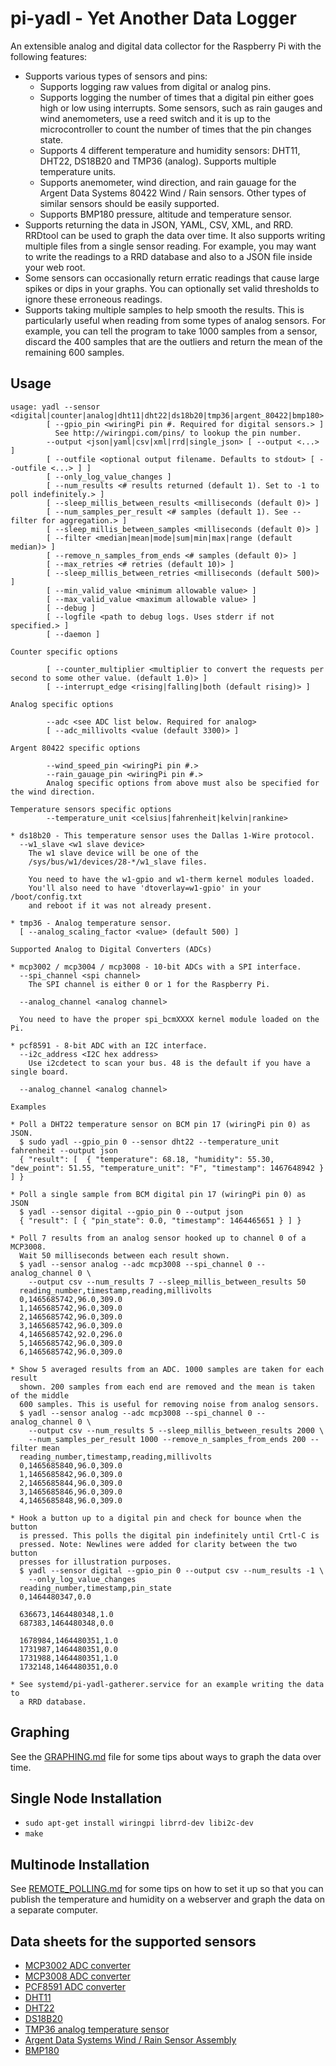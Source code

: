 # pi-yadl - Yet Another Data Logger

An extensible analog and digital data collector for the Raspberry Pi with the
following features:

* Supports various types of sensors and pins:
  * Supports logging raw values from digital or analog pins.
  * Supports logging the number of times that a digital pin either goes high
    or low using interrupts. Some sensors, such as rain gauges and wind
    anemometers, use a reed switch and it is up to the microcontroller to count
    the number of times that the pin changes state.
  * Supports 4 different temperature and humidity sensors: DHT11, DHT22,
    DS18B20 and TMP36 (analog). Supports multiple temperature units.
  * Supports anemometer, wind direction, and rain gauage for the
    Argent Data Systems 80422 Wind / Rain sensors. Other types of similar
    sensors should be easily supported.
  * Supports BMP180 pressure, altitude and temperature sensor.
* Supports returning the data in JSON, YAML, CSV, XML, and RRD. RRDtool can
  be used to graph the data over time. It also supports writing multiple
  files from a single sensor reading. For example, you may want to write the
  readings to a RRD database and also to a JSON file inside your web root.
* Some sensors can occasionally return erratic readings that cause large spikes
  or dips in your graphs. You can optionally set valid thresholds to ignore
  these erroneous readings.
* Supports taking multiple samples to help smooth the results. This is
  particularly useful when reading from some types of analog sensors. For
  example, you can tell the program to take 1000 samples from a sensor, discard
  the 400 samples that are the outliers and return the mean of the remaining 600
  samples.


## Usage

    usage: yadl --sensor <digital|counter|analog|dht11|dht22|ds18b20|tmp36|argent_80422|bmp180>
    		[ --gpio_pin <wiringPi pin #. Required for digital sensors.> ]
    		  See http://wiringpi.com/pins/ to lookup the pin number.
    		--output <json|yaml|csv|xml|rrd|single_json> [ --output <...> ]
    		[ --outfile <optional output filename. Defaults to stdout> [ --outfile <...> ] ]
    		[ --only_log_value_changes ]
    		[ --num_results <# results returned (default 1). Set to -1 to poll indefinitely.> ]
    		[ --sleep_millis_between_results <milliseconds (default 0)> ]
    		[ --num_samples_per_result <# samples (default 1). See --filter for aggregation.> ]
    		[ --sleep_millis_between_samples <milliseconds (default 0)> ]
    		[ --filter <median|mean|mode|sum|min|max|range (default median)> ]
    		[ --remove_n_samples_from_ends <# samples (default 0)> ]
    		[ --max_retries <# retries (default 10)> ]
    		[ --sleep_millis_between_retries <milliseconds (default 500)> ]
    		[ --min_valid_value <minimum allowable value> ]
    		[ --max_valid_value <maximum allowable value> ]
    		[ --debug ]
    		[ --logfile <path to debug logs. Uses stderr if not specified.> ]
    		[ --daemon ]
    
    Counter specific options
    
    		[ --counter_multiplier <multiplier to convert the requests per second to some other value. (default 1.0)> ]
    		[ --interrupt_edge <rising|falling|both (default rising)> ]
    
    Analog specific options
    
    		--adc <see ADC list below. Required for analog>
    		[ --adc_millivolts <value (default 3300)> ]
    
    Argent 80422 specific options
    
    		--wind_speed_pin <wiringPi pin #.>
    		--rain_gauage_pin <wiringPi pin #.>
    		Analog specific options from above must also be specified for the wind direction.
    
    Temperature sensors specific options
    		--temperature_unit <celsius|fahrenheit|kelvin|rankine>
    
    * ds18b20 - This temperature sensor uses the Dallas 1-Wire protocol.
      --w1_slave <w1 slave device>
      	The w1 slave device will be one of the
      	/sys/bus/w1/devices/28-*/w1_slave files.
    
      	You need to have the w1-gpio and w1-therm kernel modules loaded.
      	You'll also need to have 'dtoverlay=w1-gpio' in your /boot/config.txt
      	and reboot if it was not already present.
    
    * tmp36 - Analog temperature sensor.
      [ --analog_scaling_factor <value> (default 500) ]
    
    Supported Analog to Digital Converters (ADCs)
    
    * mcp3002 / mcp3004 / mcp3008 - 10-bit ADCs with a SPI interface.
      --spi_channel <spi channel>
      	The SPI channel is either 0 or 1 for the Raspberry Pi.
    
      --analog_channel <analog channel>
    
      You need to have the proper spi_bcmXXXX kernel module loaded on the Pi.
    
    * pcf8591 - 8-bit ADC with an I2C interface.
      --i2c_address <I2C hex address>
      	Use i2cdetect to scan your bus. 48 is the default if you have a single board.
    
      --analog_channel <analog channel>
    
    Examples
    
    * Poll a DHT22 temperature sensor on BCM pin 17 (wiringPi pin 0) as JSON.
      $ sudo yadl --gpio_pin 0 --sensor dht22 --temperature_unit fahrenheit --output json
      { "result": [  { "temperature": 68.18, "humidity": 55.30, "dew_point": 51.55, "temperature_unit": "F", "timestamp": 1467648942 } ] }
    
    * Poll a single sample from BCM digital pin 17 (wiringPi pin 0) as JSON
      $ yadl --sensor digital --gpio_pin 0 --output json
      { "result": [ { "pin_state": 0.0, "timestamp": 1464465651 } ] }
    
    * Poll 7 results from an analog sensor hooked up to channel 0 of a MCP3008.
      Wait 50 milliseconds between each result shown.
      $ yadl --sensor analog --adc mcp3008 --spi_channel 0 --analog_channel 0 \
    	--output csv --num_results 7 --sleep_millis_between_results 50
      reading_number,timestamp,reading,millivolts
      0,1465685742,96.0,309.0
      1,1465685742,96.0,309.0
      2,1465685742,96.0,309.0
      3,1465685742,96.0,309.0
      4,1465685742,92.0,296.0
      5,1465685742,96.0,309.0
      6,1465685742,96.0,309.0
    
    * Show 5 averaged results from an ADC. 1000 samples are taken for each result
      shown. 200 samples from each end are removed and the mean is taken of the middle
      600 samples. This is useful for removing noise from analog sensors.
      $ yadl --sensor analog --adc mcp3008 --spi_channel 0 --analog_channel 0 \
    	--output csv --num_results 5 --sleep_millis_between_results 2000 \
    	--num_samples_per_result 1000 --remove_n_samples_from_ends 200 --filter mean
      reading_number,timestamp,reading,millivolts
      0,1465685840,96.0,309.0
      1,1465685842,96.0,309.0
      2,1465685844,96.0,309.0
      3,1465685846,96.0,309.0
      4,1465685848,96.0,309.0
    
    * Hook a button up to a digital pin and check for bounce when the button
      is pressed. This polls the digital pin indefinitely until Crtl-C is
      pressed. Note: Newlines were added for clarity between the two button
      presses for illustration purposes.
      $ yadl --sensor digital --gpio_pin 0 --output csv --num_results -1 \
    	--only_log_value_changes
      reading_number,timestamp,pin_state
      0,1464480347,0.0
    
      636673,1464480348,1.0
      687383,1464480348,0.0
    
      1678984,1464480351,1.0
      1731987,1464480351,0.0
      1731988,1464480351,1.0
      1732148,1464480351,0.0
    
    * See systemd/pi-yadl-gatherer.service for an example writing the data to
      a RRD database.


## Graphing

See the [GRAPHING.md](GRAPHING.md) file for some tips about ways to graph the data
over time.


## Single Node Installation

* `sudo apt-get install wiringpi librrd-dev libi2c-dev`
* `make`


## Multinode Installation

See [REMOTE_POLLING.md](REMOTE_POLLING.md) for some tips on how to set it up
so that you can publish the temperature and humidity on a webserver and graph the
data on a separate computer.


## Data sheets for the supported sensors

* [MCP3002 ADC converter](http://ww1.microchip.com/downloads/en/DeviceDoc/21294C.pdf)
* [MCP3008 ADC converter](https://www.adafruit.com/datasheets/MCP3008.pdf)
* [PCF8591 ADC converter](http://www.nxp.com/documents/data_sheet/PCF8591.pdf)
* [DHT11](http://www.micropik.com/PDF/dht11.pdf)
* [DHT22](https://www.sparkfun.com/datasheets/Sensors/Temperature/DHT22.pdf)
* [DS18B20](http://cdn.sparkfun.com/datasheets/Sensors/Temp/DS18B20.pdf)
* [TMP36 analog temperature sensor](http://cdn.sparkfun.com/datasheets/Sensors/Temp/TMP35_36_37.pdf)
* [Argent Data Systems Wind / Rain Sensor Assembly](https://www.argentdata.com/files/80422_datasheet.pdf)
* [BMP180](http://cdn.sparkfun.com/datasheets/Sensors/Pressure/BMP180.pdf)

